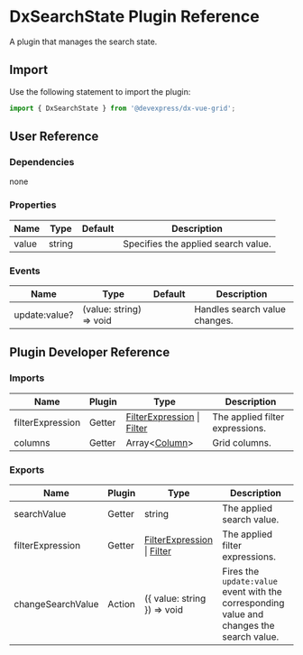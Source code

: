 # DxSearchState Plugin Reference

A plugin that manages the search state.

## Import

Use the following statement to import the plugin:

```js
import { DxSearchState } from '@devexpress/dx-vue-grid';
```

## User Reference

### Dependencies

none

### Properties

Name | Type | Default | Description
-----|------|---------|------------
value | string |  | Specifies the applied search value.

### Events

Name | Type | Default | Description
-----|------|---------|------------
update:value? | (value: string) => void | | Handles search value changes.

## Plugin Developer Reference

### Imports

Name | Plugin | Type | Description
-----|--------|------|------------
filterExpression | Getter | [FilterExpression](integrated-filtering.md#filterexpression) &#124; [Filter](filtering-state.md#filter) | The applied filter expressions.
columns | Getter | Array&lt;[Column](grid.md#column)&gt; | Grid columns.

### Exports

Name | Plugin | Type | Description
-----|--------|------|------------
searchValue | Getter | string | The applied search value.
filterExpression | Getter | [FilterExpression](integrated-filtering.md#filterexpression) &#124; [Filter](filtering-state.md#filter) | The applied filter expressions.
changeSearchValue | Action | ({ value: string }) => void | Fires the `update:value` event with the corresponding value and changes the search value.
